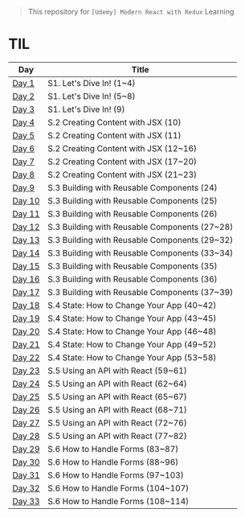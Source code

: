 > This repository for `[Udemy] Modern React with Redux` Learning

# TIL

| Day                            | Title                                         |
| ------------------------------ | --------------------------------------------- |
| [Day 1](./markdown/221230.md)  | S1. Let's Dive In! (1~4)                      |
| [Day 2](./markdown/221231.md)  | S1. Let's Dive In! (5~8)                      |
| [Day 3](./markdown/230101.md)  | S1. Let's Dive In! (9)                        |
| [Day 4](./markdown/230102.md)  | S.2 Creating Content with JSX (10)            |
| [Day 5](./markdown/230103.md)  | S.2 Creating Content with JSX (11)            |
| [Day 6](./markdown/230104.md)  | S.2 Creating Content with JSX (12~16)         |
| [Day 7](./markdown/230105.md)  | S.2 Creating Content with JSX (17~20)         |
| [Day 8](./markdown/230106.md)  | S.2 Creating Content with JSX (21~23)         |
| [Day 9](./markdown/230107.md)  | S.3 Building with Reusable Components (24)    |
| [Day 10](./markdown/230108.md) | S.3 Building with Reusable Components (25)    |
| [Day 11](./markdown/230109.md) | S.3 Building with Reusable Components (26)    |
| [Day 12](./markdown/230110.md) | S.3 Building with Reusable Components (27~28) |
| [Day 13](./markdown/230111.md) | S.3 Building with Reusable Components (29~32) |
| [Day 14](./markdown/230112.md) | S.3 Building with Reusable Components (33~34) |
| [Day 15](./markdown/230113.md) | S.3 Building with Reusable Components (35)    |
| [Day 16](./markdown/230114.md) | S.3 Building with Reusable Components (36)    |
| [Day 17](./markdown/230115.md) | S.3 Building with Reusable Components (37~39) |
| [Day 18](./markdown/230116.md) | S.4 State: How to Change Your App (40~42)     |
| [Day 19](./markdown/230117.md) | S.4 State: How to Change Your App (43~45)     |
| [Day 20](./markdown/230118.md) | S.4 State: How to Change Your App (46~48)     |
| [Day 21](./markdown/230119.md) | S.4 State: How to Change Your App (49~52)     |
| [Day 22](./markdown/230120.md) | S.4 State: How to Change Your App (53~58)     |
| [Day 23](./markdown/230121.md) | S.5 Using an API with React (59~61)           |
| [Day 24](./markdown/230122.md) | S.5 Using an API with React (62~64)           |
| [Day 25](./markdown/230123.md) | S.5 Using an API with React (65~67)           |
| [Day 26](./markdown/230124.md) | S.5 Using an API with React (68~71)           |
| [Day 27](./markdown/230125.md) | S.5 Using an API with React (72~76)           |
| [Day 28](./markdown/230126.md) | S.5 Using an API with React (77~82)           |
| [Day 29](./markdown/230127.md) | S.6 How to Handle Forms (83~87)               |
| [Day 30](./markdown/230128.md) | S.6 How to Handle Forms (88~96)               |
| [Day 31](./markdown/230129.md) | S.6 How to Handle Forms (97~103)              |
| [Day 32](./markdown/230130.md) | S.6 How to Handle Forms (104~107)             |
| [Day 33](./markdown/230131.md) | S.6 How to Handle Forms (108~114)             |
